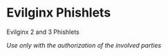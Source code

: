 # Evilginx Phishlets
Evilginx 2 and 3 Phishlets

*Use only with the authorization of the involved parties*
